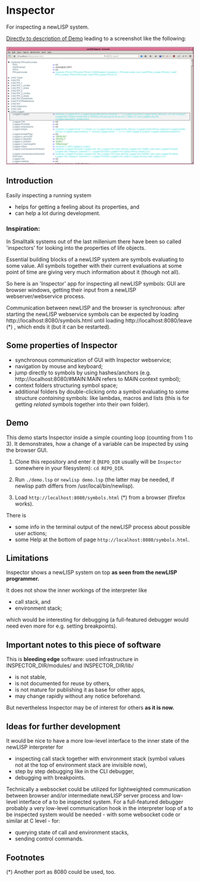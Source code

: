 # Inspector

For inspecting a newLISP system.

[Directly to description of Demo](https://github.com/hartrock/Inspector#demo) leading to a screenshot like the following:

![](https://github.com/hartrock/Inspector/blob/master/screenshot.png)

## Introduction

Easily inspecting a running system
- helps for getting a feeling about its properties, and
- can help a lot during development.

### Inspiration:
In Smalltalk systems out of the last millenium there have been so called 'inspectors' for looking into the properties of life objects.

Essential building blocks of a newLISP system are symbols evaluating to some value. All symbols together with their current evaluations at some point of time are giving very much information about it (though not all).

So here is an 'Inspector' app for inspecting all newLISP symbols: GUI are browser windows, getting their input from a newLISP webserver/webservice process.

Communication between newLISP and the browser is synchronous: after starting the newLISP webservice symbols can be expected by loading
  http://localhost:8080/symbols.html
until loading
  http://localhost:8080/leave (*)
, which ends it (but it can be restarted).


## Some properties of Inspector

- synchronous communication of GUI with Inspector webservice;
- navigation by mouse and keyboard;
- jump directly to symbols by using hashes/anchors (e.g. http://localhost:8080/#MAIN:MAIN refers to MAIN context symbol);
- context folders structuring symbol space;
- additional folders by double-clicking onto a symbol evaluating to some structure *containing* symbols: like lambdas, macros and lists (this is for getting *related* symbols together into their own folder).


## Demo

This demo starts Inspector inside a simple counting loop (counting from 1 to 3). It demonstrates, how a change of a variable can be inspected by using the browser GUI.

1. Clone this repository and enter it (`REPO_DIR` usually will be `Inspector` somewhere in your filesystem):
    `cd REPO_DIR`.
2. Run
    `./demo.lsp`
  or
    `newlisp demo.lsp`
  (the latter may be needed, if newlisp path differs from /usr/local/bin/newlisp).

3. Load
  `http://localhost:8080/symbols.html` (*)
from a browser (firefox works).

There is
- some info in the terminal output of the newLISP process about possible user actions;
- some Help at the bottom of page `http://localhost:8080/symbols.html`.


## Limitations

Inspector shows a newLISP system on top
  **as seen from the newLISP programmer.**

It does not show the inner workings of the interpreter like
- call stack, and
- environment stack;

which would be interesting for debugging (a full-featured debugger would need even more for e.g. setting breakpoints).


## Important notes to this piece of software

This is **bleeding edge** software: used infrastructure in INSPECTOR_DIR/modules/ and INSPECTOR_DIR/lib/
- is not stable,
- is not documented for reuse by others,
- is not mature for publishing it as base for other apps,
- may change rapidly without any notice beforehand.

But nevertheless Inspector may be of interest for others
  **as it is now.**


## Ideas for further development

It would be nice to have a more low-level interface to the inner state of the newLISP interpreter for
- inspecting call stack together with environment stack (symbol values not at the top of environment stack are invisible now),
- step by step debugging like in the CLI debugger,
- debugging with breakpoints.

Technically a websocket could be utilized for lightweighted communication between browser and/or intermediate newLISP server process and low-level interface of a to be inspected system.
For a full-featured debugger probably a very low-level communication hook in the interpreter loop of a to be inspected system would be needed - with some websocket code or similar at C level - for:
- querying state of call and environment stacks,
- sending control commands.


## Footnotes

(*) Another port as 8080 could be used, too.
